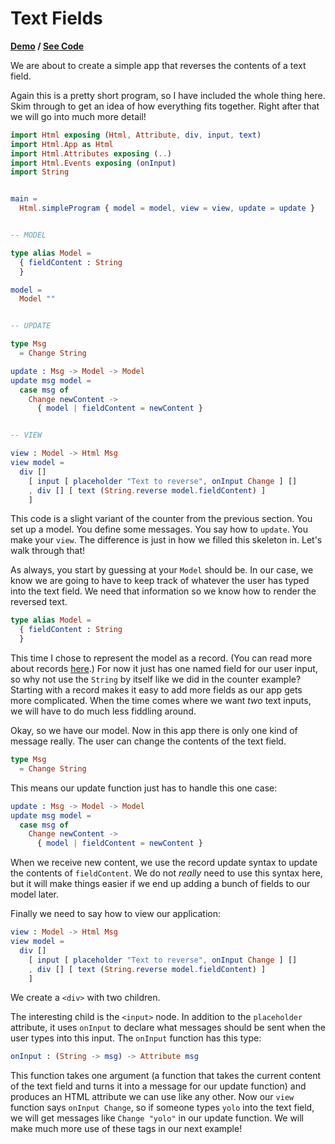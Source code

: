 # Text Fields

**[Demo](http://evancz.github.io/elm-architecture-tutorial/examples/2) / [See Code]()**

We are about to create a simple app that reverses the contents of a text field.

Again this is a pretty short program, so I have included the whole thing here. Skim through to get an idea of how everything fits together. Right after that we will go into much more detail!


```elm
import Html exposing (Html, Attribute, div, input, text)
import Html.App as Html
import Html.Attributes exposing (..)
import Html.Events exposing (onInput)
import String


main =
  Html.simpleProgram { model = model, view = view, update = update }


-- MODEL

type alias Model =
  { fieldContent : String
  }

model =
  Model ""


-- UPDATE

type Msg
  = Change String

update : Msg -> Model -> Model
update msg model =
  case msg of
    Change newContent ->
      { model | fieldContent = newContent }


-- VIEW

view : Model -> Html Msg
view model =
  div []
    [ input [ placeholder "Text to reverse", onInput Change ] []
    , div [] [ text (String.reverse model.fieldContent) ]
    ]
```

This code is a slight variant of the counter from the previous section. You set up a model. You define some messages. You say how to `update`. You make your `view`. The difference is just in how we filled this skeleton in. Let's walk through that!

As always, you start by guessing at your `Model` should be. In our case, we know we are going to have to keep track of whatever the user has typed into the text field. We need that information so we know how to render the reversed text.

```elm
type alias Model =
  { fieldContent : String
  }
```

This time I chose to represent the model as a record. (You can read more about records [here](TODO).) For now it just has one named field for our user input, so why not use the `String` by itself like we did in the counter example? Starting with a record makes it easy to add more fields as our app gets more complicated. When the time comes where we want *two* text inputs, we will have to do much less fiddling around.

Okay, so we have our model. Now in this app there is only one kind of message really. The user can change the contents of the text field.

```elm
type Msg
  = Change String
```

This means our update function just has to handle this one case:

```elm
update : Msg -> Model -> Model
update msg model =
  case msg of
    Change newContent ->
      { model | fieldContent = newContent }
```

When we receive new content, we use the record update syntax to update the contents of `fieldContent`. We do not *really* need to use this syntax here, but it will make things easier if we end up adding a bunch of fields to our model later.

Finally we need to say how to view our application:

```elm
view : Model -> Html Msg
view model =
  div []
    [ input [ placeholder "Text to reverse", onInput Change ] []
    , div [] [ text (String.reverse model.fieldContent) ]
    ]
```

We create a `<div>` with two children.

The interesting child is the `<input>` node. In addition to the `placeholder` attribute, it uses `onInput` to declare what messages should be sent when the user types into this input. The `onInput` function has this type:

```elm
onInput : (String -> msg) -> Attribute msg
```

This function takes one argument (a function that takes the current content of the text field and turns it into a message for our update function) and produces an HTML attribute we can use like any other. Now our `view` function says `onInput Change`, so if someone types `yolo` into the text field, we will get messages like `Change "yolo"` in our update function. We will make much more use of these tags in our next example!